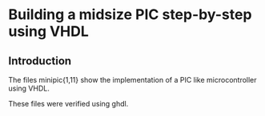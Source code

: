 # Building a midsize PIC step-by-step using VHDL

## Introduction
The files minipic{1,11} show the implementation of a PIC like microcontroller using VHDL.

These files were verified using ghdl.
